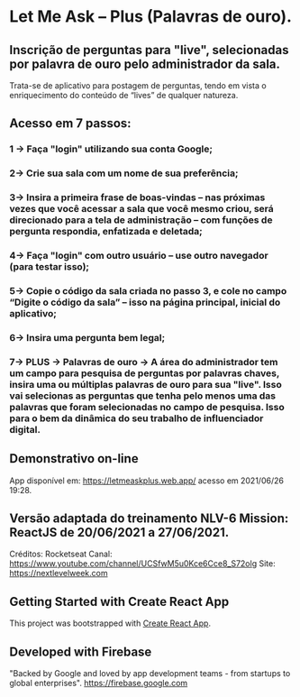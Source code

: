 # Let Me Ask – Plus (Palavras de ouro).

## Inscrição de perguntas para "live", selecionadas por palavra de ouro pelo administrador da sala.

Trata-se de aplicativo para postagem de perguntas, tendo em vista o enriquecimento do conteúdo de “lives” de qualquer natureza.

## Acesso em 7 passos:
### 1 -> Faça "login" utilizando sua conta Google;
### 2-> Crie sua sala com um nome de sua preferência;
### 3-> Insira a primeira frase de boas-vindas – nas próximas vezes que você acessar a sala que você mesmo criou, será direcionado para a tela de administração – com funções de pergunta respondia, enfatizada e deletada;
### 4-> Faça "login" com outro usuário – use outro navegador (para testar isso);
### 5-> Copie  o código da sala criada no passo 3,  e cole no campo “Digite o código da sala” – isso na página principal, inicial do aplicativo;
### 6-> Insira uma pergunta bem legal;
### 7-> PLUS -> Palavras de ouro -> A área do administrador tem um campo para pesquisa de perguntas por palavras chaves, insira uma ou múltiplas palavras de ouro para sua "live". Isso vai selecionas as perguntas que tenha pelo menos uma das palavras que foram selecionadas no campo de pesquisa. Isso para o bem da dinâmica do seu trabalho de influenciador digital.

## Demonstrativo on-line
App disponível em: https://letmeaskplus.web.app/ acesso em 2021/06/26 19:28.

## Versão adaptada do treinamento NLV-6 Mission: ReactJS de 20/06/2021 a 27/06/2021.
Créditos: Rocketseat
Canal: https://www.youtube.com/channel/UCSfwM5u0Kce6Cce8_S72olg
Site: https://nextlevelweek.com

## Getting Started with Create React App
This project was bootstrapped with [Create React App](https://github.com/facebook/create-react-app).

## Developed with Firebase
"Backed by Google and loved by app development teams - from startups to global enterprises".
https://firebase.google.com



